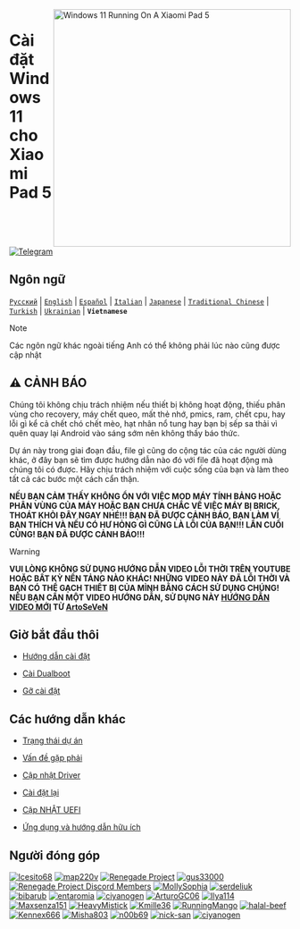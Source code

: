 <img align="right" src="https://raw.githubusercontent.com/erdilS/Port-Windows-11-Xiaomi-Pad-5/main/nabu.png" width="425" alt="Windows 11 Running On A Xiaomi Pad 5">


# Cài đặt Windows 11 cho Xiaomi Pad 5

[![Telegram](https://img.shields.io/badge/Chat-Telegram-brightgreen.svg?logo=telegram&style=flat-square)](https://t.me/nabuwoa)

## Ngôn ngữ
[```Русский```](/README-RU.md) | [```English```](/README.md) | [```Español```](/guide/Español/README-es.md) | [```Italian```](/guide/Italian/README-it.md) | [```Japanese```](/guide/Japanese/README-ja.md) | [```Traditional Chinese```](/guide/Traditional%20Chinese/README-tw.md) | [```Turkish```](/guide/Turkish/README-tr.md) | [```Ukrainian```](/guide/Ukrainian/README-uk.md) | **```Vietnamese```**

> [!NOTE]
> Các ngôn ngữ khác ngoài tiếng Anh có thể không phải lúc nào cũng được cập nhật 

## ⚠️ CẢNH BÁO

Chúng tôi không chịu trách nhiệm nếu thiết bị không hoạt động, thiếu phân vùng cho recovery, máy chết queo, mất thẻ nhớ, pmics, ram, chết cpu, hay lỗi gì kể cả chết chó chết mèo, hạt nhân nổ tung hay bạn bị sếp sa thải vì quên quay lại Android vào sáng sớm nên không thấy báo thức.

Dự án này trong giai đoạn đầu, file gì cũng do cộng tác của các người dùng khác, ở đây bạn sẽ tìm được hướng dẫn nào đó với file đã hoạt động mà chúng tôi có được. Hãy chịu trách nhiệm với cuộc sống của bạn và làm theo tất cả các bước một cách cẩn thận.

**NẾU BẠN CẢM THẤY KHÔNG ỔN VỚI VIỆC MOD MÁY TÍNH BẢNG HOẶC PHÂN VÙNG CỦA MÁY HOẶC BẠN CHƯA CHẮC VỀ VIỆC MÁY BỊ BRICK, THOÁT KHỎI ĐÂY NGAY NHÉ!!! BẠN ĐÃ ĐƯỢC CẢNH BÁO, BẠN LÀM VÌ BẠN THÍCH VÀ NẾU CÓ HƯ HỎNG GÌ CŨNG LÀ LỖI CỦA BẠN!!! LẦN CUỐI CÙNG! BẠN ĐÃ ĐƯỢC CẢNH BÁO!!!**

> [!WARNING]
> **VUI LÒNG KHÔNG SỬ DỤNG HƯỚNG DẪN VIDEO LỖI THỜI TRÊN YOUTUBE HOẶC BẤT KỲ NỀN TẢNG NÀO KHÁC! NHỮNG VIDEO NÀY ĐÃ LỖI THỜI VÀ BẠN CÓ THỂ GẠCH THIẾT BỊ CỦA MÌNH BẰNG CÁCH SỬ DỤNG CHÚNG! NẾU BẠN CẦN MỘT VIDEO HƯỚNG DẪN, SỬ DỤNG NÀY [HƯỚNG DẪN VIDEO MỚI](https://youtu.be/BbgTbTGbXYg) TỪ [ArtoSeVeN](https://www.youtube.com/channel/UCYjwfxlYlJ7Nnzv01oszQvA)**

## Giờ bắt đầu thôi

- [Hướng dẫn cài đặt](1-partition-vi.md)

- [Cài Dualboot](dualboot-vi.md)

- [Gỡ cài đặt](uninstall-vi.md)


## Các hướng dẫn khác

- [Trạng thái dự án](guide/OUTDATED,%20DO%20NOT%20USE/Vietnamese/status.md)

- [Vấn đề gặp phải](troubleshooting-vi.md)

- [Cập nhật Driver](update-vi.md)

- [Cài đặt lại](reinstall-vi.md)
  
- [Cập NHẬT UEFI](UEFI-updating-vi.md)

- [Ứng dụng và hướng dẫn hữu ích](/guide/Additional-materials/Additional-materials-vi.md)
## Người đóng góp

[<img alt="Icesito68" src="https://images.weserv.nl/?url=https://avatars.githubusercontent.com/u/113939920?v=4&w=45&fit=cover&mask=circle&maxage=7d" />](https://github.com/Icesito68)
[<img alt="map220v" src="https://images.weserv.nl/?url=https://avatars.githubusercontent.com/u/14368485?v=4&w=45&fit=cover&mask=circle&maxage=7d" />](https://github.com/map220v)
[<img alt="Renegade Project" src="https://images.weserv.nl/?url=https://avatars.githubusercontent.com/u/63859504?s=200&v=4&w=45&fit=cover&mask=circle&maxage=7d" />](https://github.com/edk2-porting)
[<img alt="gus33000" src="https://images.weserv.nl/?url=https://avatars.githubusercontent.com/u/3755345?v=4&w=45&fit=cover&mask=circle&maxage=7d" />](https://github.com/gus33000)
[<img alt="Renegade Project Discord Members" src="https://images.weserv.nl/?url=https://cdn.discordapp.com/icons/736563593058713690/68f67bfddf4390b11effc99917b16338.webp?size=256&w=45&fit=cover&mask=circle&maxage=7d" />](https://discord.gg/XXBWfag)
[<img alt="MollySophia" src="https://images.weserv.nl/?url=https://avatars.githubusercontent.com/u/20746884?v=4&w=45&fit=cover&mask=circle&maxage=7d" />](https://github.com/MollySophia)
[<img alt="serdeliuk" src="https://images.weserv.nl/?url=https://avatars.githubusercontent.com/u/38280618?v=4&w=45&fit=cover&mask=circle&maxage=7d" />](https://github.com/serdeliuk)
[<img alt="bibarub" src="https://images.weserv.nl/?url=https://avatars.githubusercontent.com/u/73599925?v=4&w=45&fit=cover&mask=circle&maxage=7d" />](https://github.com/bibarub)
[<img alt="entaromia" src="https://images.weserv.nl/?url=https://avatars.githubusercontent.com/u/30384045?v=4&w=45&fit=cover&mask=circle&maxage=7d" />](https://github.com/entaromia)
[<img alt="ciyanogen" src="https://images.weserv.nl/?url=https://avatars.githubusercontent.com/u/29534488?v=4&w=45&fit=cover&mask=circle&maxage=7d" />](https://github.com/ciyanogen)
[<img alt="ArturoGC06" src="https://images.weserv.nl/?url=https://avatars.githubusercontent.com/u/76574534?v=4&w=45&fit=cover&mask=circle&maxage=7d" />](https://github.com/ArturoGC06)
[<img alt="Ilya114" src="https://images.weserv.nl/?url=https://avatars.githubusercontent.com/u/93242944?v=4&w=45&fit=cover&mask=circle&maxage=7d" />](https://github.com/Ilya114)
[<img alt="Maxsenza151" src="https://images.weserv.nl/?url=https://avatars.githubusercontent.com/u/93602290?v=4&w=45&fit=cover&mask=circle&maxage=7d" />](https://github.com/Maxsenza151)
[<img alt="HeavyMistick" src="https://images.weserv.nl/?url=https://avatars.githubusercontent.com/u/94836779?v=4&w=45&fit=cover&mask=circle&maxage=7d" />](https://github.com/HeavyMistick)
[<img alt="Kmille36" src="https://images.weserv.nl/?url=https://avatars.githubusercontent.com/u/58414694?v=4&w=45&fit=cover&mask=circle&maxage=7d" />](https://github.com/Kmille36)
[<img alt="RunningMango" src="https://images.weserv.nl/?url=https://avatars.githubusercontent.com/u/36758157?v=4&w=45&fit=cover&mask=circle&maxage=7d" />](https://github.com/RunningMango)
[<img alt="halal-beef" src="https://images.weserv.nl/?url=https://avatars.githubusercontent.com/u/78730004?v=4&w=45&fit=cover&mask=circle&maxage=7d" />](https://github.com/halal-beef)
[<img alt="Kennex666" src="https://images.weserv.nl/?url=https://avatars.githubusercontent.com/u/55269418?v=4&w=45&fit=cover&mask=circle&maxage=7d" />](https://github.com/kennex666)
[<img alt="Misha803" src="https://images.weserv.nl/?url=https://avatars.githubusercontent.com/u/118528504?v=4&w=45&fit=cover&mask=circle&maxage=7d" />](https://github.com/Misha803)
[<img alt="n00b69" src="https://images.weserv.nl/?url=https://avatars.githubusercontent.com/u/83274506?v=4&w=45&fit=cover&mask=circle&maxage=7d" />](https://github.com/n00b69)
[<img alt="nick-san" src="https://images.weserv.nl/?url=https://avatars.githubusercontent.com/u/45539267?v=4&w=45&fit=cover&mask=circle&maxage=7d" />](https://github.com/nick-san)
[<img alt="ciyanogen" src="https://images.weserv.nl/?url=https://avatars.githubusercontent.com/u/84897942?v=4&w=45&fit=cover&mask=circle&maxage=7d" />](https://github.com/ciyanogen)

